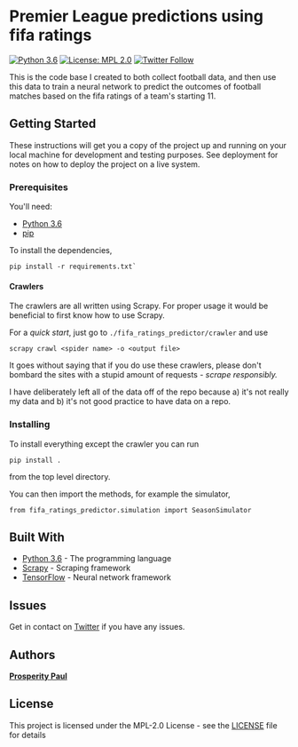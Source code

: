 # Premier League predictions using fifa ratings

[![Python 3.6](https://img.shields.io/badge/python-3.6-blue.svg)](https://www.python.org/downloads/release/python-360/)
[![License: MPL 2.0](https://img.shields.io/badge/License-MPL%202.0-brightgreen.svg)](https://opensource.org/licenses/MPL-2.0)
[![Twitter Follow](https://img.shields.io/twitter/follow/espadrine.svg?style=social&label=Follow)](https://twitter.com/prosperityai)

This is the code base I created to both collect football data, and then
use this data to train a neural network to predict the outcomes of football
matches based on the fifa ratings of a team's starting 11.


## Getting Started

These instructions will get you a copy of the project up and running on your local machine for development and testing purposes. See deployment for notes on how to deploy the project on a live system.

### Prerequisites

You'll need:
  * [Python 3.6](https://www.python.org/downloads/release/python-360/)
  * [pip](https://pypi.org/project/pip/)

To install the dependencies,
```
pip install -r requirements.txt`
```

#### Crawlers

The crawlers are all written using Scrapy. For proper usage it would be
beneficial to first know how to use Scrapy.

For a *quick start*, just go to `./fifa_ratings_predictor/crawler` and
use

```
scrapy crawl <spider name> -o <output file>
```
It goes without saying that if you do use these crawlers, please don't
bombard the sites with a stupid amount of requests - *scrape responsibly.*

I have deliberately left all of the data off of the repo because a) it's
not really my data and b) it's not good practice to have data on a repo.

### Installing

To install everything except the crawler you can run

```
pip install .
```

from the top level directory.

You can then import the methods, for example the
simulator,

```
from fifa_ratings_predictor.simulation import SeasonSimulator
```


## Built With

* [Python 3.6](https://www.python.org/downloads/release/python-360/) - The programming language
* [Scrapy](https://github.com/scrapy/scrapy) - Scraping framework
* [TensorFlow](https://github.com/tensorflow/tensorflow) - Neural network framework

## Issues

Get in contact on [Twitter](https://twitter.com/prosperityai) if you have any issues.

## Authors

[**Prosperity Paul**](https://twitter.com/prosperityai)

## License

This project is licensed under the MPL-2.0 License - see the [LICENSE](LICENSE) file for details

